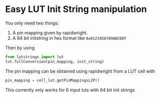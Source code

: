 # Easy LUT Init String manipulation

You only need two things:

1. A pin mapping given by rapidwright.
2. A 64 bit initstring in hex format like `0x0123456789ABCDEF`

Then by using

```python
from lutstrings import lut
lut.fullConversion(pin_mapping, init_string)
```

The pin mapping can be obtained using rapidwright from a LUT cell with

```python
pin_mapping = cell_lut.getPinMappingsL2P()
```

This currently only works for 6 input luts with 64 bit init strings